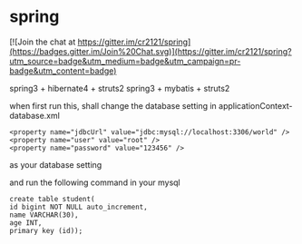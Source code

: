 spring
======

[![Join the chat at https://gitter.im/cr2121/spring](https://badges.gitter.im/Join%20Chat.svg)](https://gitter.im/cr2121/spring?utm_source=badge&utm_medium=badge&utm_campaign=pr-badge&utm_content=badge)

spring3 + hibernate4 + struts2
spring3 + mybatis + struts2

when first run this,
shall change the database setting in applicationContext-database.xml

    <property name="jdbcUrl" value="jdbc:mysql://localhost:3306/world" />
    <property name="user" value="root" />
    <property name="password" value="123456" />
as your database setting

and run the following command in your mysql

    create table student(
    id bigint NOT NULL auto_increment,
    name VARCHAR(30),
    age INT,
    primary key (id));

